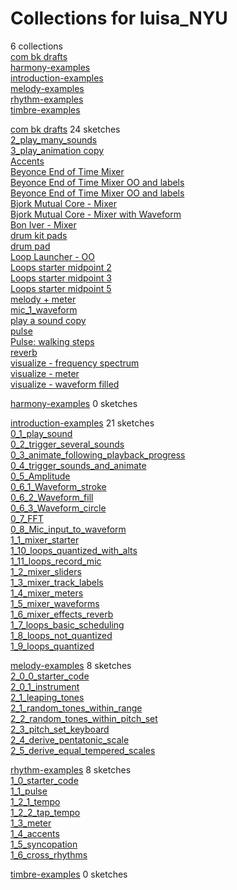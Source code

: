 # Collections for luisa_NYU
6 collections  
[com bk drafts](https://editor.p5js.org/luisa_NYU/collections/ITffB7g0N)<!-- 2024-09-24T15:07:22.077Z -->  
[harmony-examples](https://editor.p5js.org/luisa_NYU/collections/-Uku0lQyEe)<!-- 2025-02-28T18:41:24.734Z -->  
[introduction-examples](https://editor.p5js.org/luisa_NYU/collections/_qxPlDhHb)<!-- 2025-02-28T18:51:36.663Z -->  
[melody-examples](https://editor.p5js.org/luisa_NYU/collections/Olyx3i90r)<!-- 2025-03-04T16:14:16.656Z -->  
[rhythm-examples](https://editor.p5js.org/luisa_NYU/collections/Qc5dBFJLO)<!-- 2025-02-28T18:51:47.000Z -->  
[timbre-examples](https://editor.p5js.org/luisa_NYU/collections/D_BDyrQpp)<!-- 2025-02-28T18:41:24.137Z -->  

[com bk drafts](https://editor.p5js.org/luisa_NYU/collections/ITffB7g0N)
24 sketches  
[2\_play\_many\_sounds](https://editor.p5js.org/luisa_NYU/sketches/w0cEo4waC)  
[3\_play\_animation copy](https://editor.p5js.org/luisa_NYU/sketches/n6h450XEt)  
[Accents](https://editor.p5js.org/luisa_NYU/sketches/M-N5COMAs)  
[Beyonce End of Time Mixer](https://editor.p5js.org/luisa_NYU/sketches/ibSDvtJVZ)  
[Beyonce End of Time Mixer OO and labels](https://editor.p5js.org/luisa_NYU/sketches/kRP0-HiH7)  
[Beyonce End of Time Mixer OO and labels](https://editor.p5js.org/luisa_NYU/sketches/F3VXJsTkM)  
[Bjork Mutual Core - Mixer](https://editor.p5js.org/luisa_NYU/sketches/wYp2VZTfU)  
[Bjork Mutual Core - Mixer with Waveform](https://editor.p5js.org/luisa_NYU/sketches/1qoNg-ooV)  
[Bon Iver - Mixer](https://editor.p5js.org/luisa_NYU/sketches/7QjN9HPLu)  
[drum kit pads](https://editor.p5js.org/luisa_NYU/sketches/XfYp9WTCo)  
[drum pad](https://editor.p5js.org/luisa_NYU/sketches/PBb9ytNaR)  
[Loop Launcher - OO](https://editor.p5js.org/luisa_NYU/sketches/nrUjztGAG)  
[Loops starter midpoint 2](https://editor.p5js.org/luisa_NYU/sketches/63rjLWUVC)  
[Loops starter midpoint 3](https://editor.p5js.org/luisa_NYU/sketches/GaXfjY57A)  
[Loops starter midpoint 5](https://editor.p5js.org/luisa_NYU/sketches/0WXkqnL9Z)  
[melody + meter](https://editor.p5js.org/luisa_NYU/sketches/vynz3it3_)  
[mic\_1\_waveform](https://editor.p5js.org/luisa_NYU/sketches/GvS7O7if4)  
[play a sound copy](https://editor.p5js.org/luisa_NYU/sketches/3MO4n02zr)  
[pulse](https://editor.p5js.org/luisa_NYU/sketches/ZlJETo-SY)  
[Pulse: walking steps](https://editor.p5js.org/luisa_NYU/sketches/yPrI77tIZ)  
[reverb](https://editor.p5js.org/luisa_NYU/sketches/f8TbfaHuJ)  
[visualize - frequency spectrum](https://editor.p5js.org/luisa_NYU/sketches/odAzI2Mf3)  
[visualize - meter](https://editor.p5js.org/luisa_NYU/sketches/kwk8N7GFd)  
[visualize - waveform filled](https://editor.p5js.org/luisa_NYU/sketches/R9sVV8wwf)  

[harmony-examples](https://editor.p5js.org/luisa_NYU/collections/-Uku0lQyEe)
0 sketches  

[introduction-examples](https://editor.p5js.org/luisa_NYU/collections/_qxPlDhHb)
21 sketches  
[0\_1\_play\_sound](https://editor.p5js.org/luisa_NYU/sketches/i-gBB5mx6)  
[0\_2\_trigger\_several\_sounds](https://editor.p5js.org/luisa_NYU/sketches/cjndUn09D)  
[0\_3\_animate\_following\_playback\_progress](https://editor.p5js.org/luisa_NYU/sketches/qrg5xxiwW)  
[0\_4\_trigger\_sounds\_and\_animate](https://editor.p5js.org/luisa_NYU/sketches/_7LM1HbK1)  
[0\_5\_Amplitude](https://editor.p5js.org/luisa_NYU/sketches/ibKI7AJ9H)  
[0\_6\_1\_Waveform\_stroke](https://editor.p5js.org/luisa_NYU/sketches/HB5wHGzzb)  
[0\_6\_2\_Waveform\_fill](https://editor.p5js.org/luisa_NYU/sketches/LJ5GXxgc_)  
[0\_6\_3\_Waveform\_circle](https://editor.p5js.org/luisa_NYU/sketches/uWt4LPvdVC)  
[0\_7\_FFT](https://editor.p5js.org/luisa_NYU/sketches/xxVm4f7JL)  
[0\_8\_Mic\_input\_to\_waveform](https://editor.p5js.org/luisa_NYU/sketches/pyxMmgpFG)  
[1\_1\_mixer\_starter](https://editor.p5js.org/luisa_NYU/sketches/YDmSWppnT)  
[1\_10\_loops\_quantized\_with\_alts](https://editor.p5js.org/luisa_NYU/sketches/EG5dh4BSF)  
[1\_11\_loops\_record\_mic](https://editor.p5js.org/luisa_NYU/sketches/TcZKN-pc-)  
[1\_2\_mixer\_sliders](https://editor.p5js.org/luisa_NYU/sketches/Krie5RHHa)  
[1\_3\_mixer\_track\_labels](https://editor.p5js.org/luisa_NYU/sketches/jpApHFLIU)  
[1\_4\_mixer\_meters](https://editor.p5js.org/luisa_NYU/sketches/NUdTTpoFW)  
[1\_5\_mixer\_waveforms](https://editor.p5js.org/luisa_NYU/sketches/JXNLO6ftn)  
[1\_6\_mixer\_effects\_reverb](https://editor.p5js.org/luisa_NYU/sketches/yiWKilVhD)  
[1\_7\_loops\_basic\_scheduling](https://editor.p5js.org/luisa_NYU/sketches/DYm-5g7SE)  
[1\_8\_loops\_not\_quantized](https://editor.p5js.org/luisa_NYU/sketches/ay2K4eF5l)  
[1\_9\_loops\_quantized](https://editor.p5js.org/luisa_NYU/sketches/045PCv3_W)  

[melody-examples](https://editor.p5js.org/luisa_NYU/collections/Olyx3i90r)
8 sketches  
[2\_0\_0\_starter\_code](https://editor.p5js.org/luisa_NYU/sketches/KWiPisKid)  
[2\_0\_1\_instrument](https://editor.p5js.org/luisa_NYU/sketches/HQrJd0Wag)  
[2\_1\_leaping\_tones](https://editor.p5js.org/luisa_NYU/sketches/ikAmI3pT0)  
[2\_1\_random\_tones\_within\_range](https://editor.p5js.org/luisa_NYU/sketches/OVcoyLHKv)  
[2\_2\_random\_tones\_within\_pitch\_set](https://editor.p5js.org/luisa_NYU/sketches/n8cvmXT778)  
[2\_3\_pitch\_set\_keyboard](https://editor.p5js.org/luisa_NYU/sketches/49z3U40Hl)  
[2\_4\_derive\_pentatonic\_scale](https://editor.p5js.org/luisa_NYU/sketches/Agjy1M-S9)  
[2\_5\_derive\_equal\_tempered\_scales](https://editor.p5js.org/luisa_NYU/sketches/iXq5gh4SG)  

[rhythm-examples](https://editor.p5js.org/luisa_NYU/collections/Qc5dBFJLO)
8 sketches  
[1\_0\_starter\_code](https://editor.p5js.org/luisa_NYU/sketches/lyxKrogbZ)  
[1\_1\_pulse](https://editor.p5js.org/luisa_NYU/sketches/uzDVX1Ymm)  
[1\_2\_1\_tempo](https://editor.p5js.org/luisa_NYU/sketches/yQ_JvTKtC)  
[1\_2\_2\_tap\_tempo](https://editor.p5js.org/luisa_NYU/sketches/rb_GbwUmd)  
[1\_3\_meter](https://editor.p5js.org/luisa_NYU/sketches/ay9GU2TSQ)  
[1\_4\_accents](https://editor.p5js.org/luisa_NYU/sketches/or46Mib_O)  
[1\_5\_syncopation](https://editor.p5js.org/luisa_NYU/sketches/48LOVQa7u)  
[1\_6\_cross\_rhythms](https://editor.p5js.org/luisa_NYU/sketches/JHkYG8mdL)  

[timbre-examples](https://editor.p5js.org/luisa_NYU/collections/D_BDyrQpp)
0 sketches  